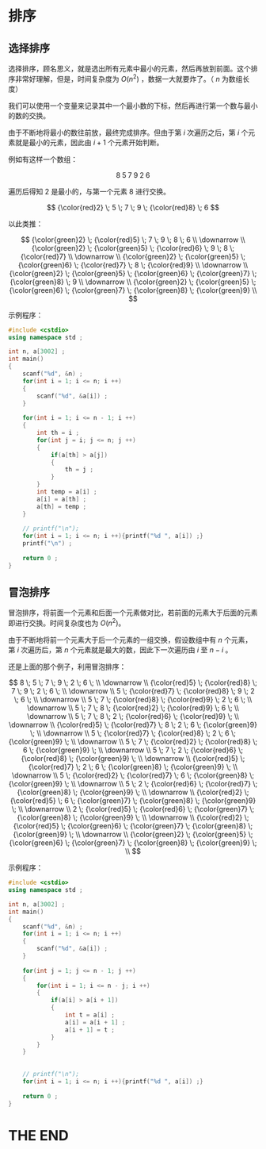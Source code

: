 # 排序

## 选择排序

选择排序，顾名思义，就是选出所有元素中最小的元素，然后再放到前面。这个排序非常好理解，但是，时间复杂度为 $O(n^2)$ ，数据一大就要炸了。（ $n$ 为数组长度）

我们可以使用一个变量来记录其中一个最小数的下标，然后再进行第一个数与最小的数的交换。

由于不断地将最小的数往前放，最终完成排序。但由于第 $i$ 次遍历之后，第 $i$ 个元素就是最小的元素，因此由 $i + 1$ 个元素开始判断。

例如有这样一个数组：

$$
8 \; 5 \; 7 \; 9 \; 2 \; 6
$$

遍历后得知 $2$ 是最小的，与第一个元素 $8$ 进行交换。

$$
{\color{red}2} \; 5 \; 7 \; 9 \; {\color{red}8} \; 6
$$

以此类推：

$$
{\color{green}2} \; {\color{red}5} \; 7 \; 9 \; 8 \; 6 \\
\downarrow \\
{\color{green}2} \; {\color{green}5} \; {\color{red}6} \; 9 \; 8 \; {\color{red}7} \\
\downarrow \\
{\color{green}2} \; {\color{green}5} \; {\color{green}6} \; {\color{red}7} \; 8 \; {\color{red}9} \\
\downarrow \\
{\color{green}2} \; {\color{green}5} \; {\color{green}6} \; {\color{green}7} \; {\color{green}8} \; 9 \\
\downarrow \\
{\color{green}2} \; {\color{green}5} \; {\color{green}6} \; {\color{green}7} \; {\color{green}8} \; {\color{green}9} \\
$$

示例程序：

```cpp
#include <cstdio>
using namespace std ;

int n, a[3002] ; 
int main()
{
    scanf("%d", &n) ;
    for(int i = 1; i <= n; i ++)
    {
        scanf("%d", &a[i]) ;
    }
    
    for(int i = 1; i <= n - 1; i ++)
    {
        int th = i ;
        for(int j = i; j <= n; j ++)
        {
            if(a[th] > a[j])
            {
                th = j ;
            }
        }
        int temp = a[i] ;
        a[i] = a[th] ;
        a[th] = temp ;
    }
    
    // printf("\n"); 
    for(int i = 1; i <= n; i ++){printf("%d ", a[i]) ;} 
    printf("\n") ;
    
    return 0 ;
}
```



## 冒泡排序

冒泡排序，将前面一个元素和后面一个元素做对比，若前面的元素大于后面的元素即进行交换。时间复杂度也为 $O(n^2)$。

由于不断地将前一个元素大于后一个元素的一组交换，假设数组中有 $n$ 个元素，第 $i$ 次遍历后，第 $n$ 个元素就是最大的数，因此下一次遍历由 $i$ 至 $n - i$ 。

还是上面的那个例子，利用冒泡排序：

$$
8 \; 5 \; 7 \; 9 \; 2 \; 6 \; \\
\downarrow \\
{\color{red}5} \; {\color{red}8} \; 7 \; 9 \; 2 \; 6 \; \\
\downarrow \\
5 \; {\color{red}7} \; {\color{red}8} \; 9 \; 2 \; 6 \; \\
\downarrow \\
5 \; 7 \; {\color{red}8} \; {\color{red}9} \; 2 \; 6 \; \\
\downarrow \\
5 \; 7 \; 8 \; {\color{red}2} \; {\color{red}9} \; 6 \; \\
\downarrow \\
5 \; 7 \; 8 \; 2 \; {\color{red}6} \; {\color{red}9} \; \\
\downarrow \\
{\color{red}5} \; {\color{red}7} \; 8 \; 2 \; 6 \; {\color{green}9} \; \\
\downarrow \\
5 \; {\color{red}7} \; {\color{red}8} \; 2 \; 6 \; {\color{green}9} \; \\
\downarrow \\
5 \; 7 \; {\color{red}2} \; {\color{red}8} \; 6 \; {\color{green}9} \; \\
\downarrow \\
5 \; 7 \; 2 \; {\color{red}6} \; {\color{red}8} \; {\color{green}9} \; \\
\downarrow \\
{\color{red}5} \; {\color{red}7} \; 2 \; 6 \; {\color{green}8} \; {\color{green}9} \; \\
\downarrow \\
5 \; {\color{red}2} \; {\color{red}7} \; 6 \; {\color{green}8} \; {\color{green}9} \; \\
\downarrow \\
5 \; 2 \; {\color{red}6} \; {\color{red}7} \; {\color{green}8} \; {\color{green}9} \; \\
\downarrow \\
{\color{red}2} \; {\color{red}5} \; 6 \; {\color{green}7} \; {\color{green}8} \; {\color{green}9} \; \\
\downarrow \\
2 \; {\color{red}5} \; {\color{red}6} \; {\color{green}7} \; {\color{green}8} \; {\color{green}9} \; \\
\downarrow \\
{\color{red}2} \; {\color{red}5} \; {\color{green}6} \; {\color{green}7} \; {\color{green}8} \; {\color{green}9} \; \\
\downarrow \\
{\color{green}2} \; {\color{green}5} \; {\color{green}6} \; {\color{green}7} \; {\color{green}8} \; {\color{green}9} \; \\
$$

示例程序：

```cpp
#include <cstdio>
using namespace std ;

int n, a[3002] ; 
int main()
{
    scanf("%d", &n) ;
    for(int i = 1; i <= n; i ++)
    {
        scanf("%d", &a[i]) ;
    }
    
    for(int j = 1; j <= n - 1; j ++)
    {
        for(int i = 1; i <= n - j; i ++)
        {
            if(a[i] > a[i + 1])
            {
                int t = a[i] ;
                a[i] = a[i + 1] ;
                a[i + 1] = t ;
            }
        }
    }
    
    
    // printf("\n"); 
    for(int i = 1; i <= n; i ++){printf("%d ", a[i]) ;} 
    
    return 0 ;
}
```

# THE END
